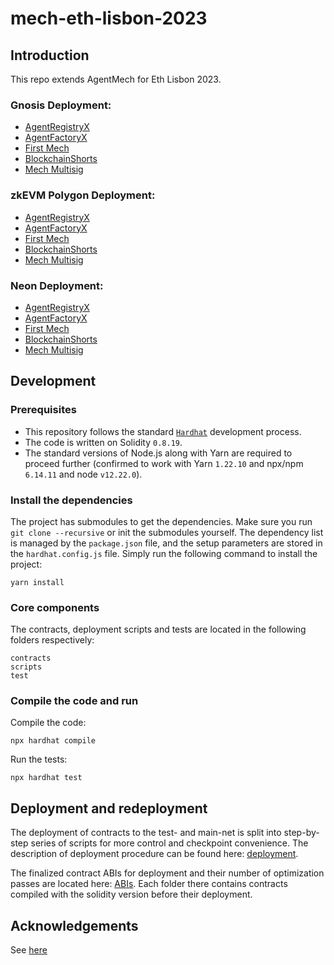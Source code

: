 # mech-eth-lisbon-2023

## Introduction

This repo extends AgentMech for Eth Lisbon 2023.

### Gnosis Deployment:

- [AgentRegistryX](https://gnosisscan.io/address/0x84B4DA67B37B1EA1dea9c7044042C1d2297b80a0)
- [AgentFactoryX](https://gnosisscan.io/address/0x2C3F556Ff33B6b5279C85CA99ed2Ba8351A2E9Bf)
- [First Mech](https://gnosisscan.io/address/0x1847f93501704f9aa67fe8af5de7e999af5d0970) 
- [BlockchainShorts](https://gnosisscan.io/address/0x4891f5894634DcD6d11644fe8E56756EF2681582)
- [Mech Multisig](https://gnosisscan.io/address/0x71126f6eeC5eCDC663e12E8f74FB2021a6e8A7d2)

### zkEVM Polygon Deployment:

- [AgentRegistryX](https://zkevm.polygonscan.com/address/0xE3607b00E75f6405248323A9417ff6b39B244b50)
- [AgentFactoryX](https://zkevm.polygonscan.com/address/0x3C1fF68f5aa342D296d4DEe4Bb1cACCA912D95fE)
- [First Mech](https://zkevm.polygonscan.com/address/0x101b799648efa84ddbfd7c64ec708107317d62e4) 
- [BlockchainShorts](https://zkevm.polygonscan.com/address/0x34C895f302D0b5cf52ec0Edd3945321EB0f83dd5)
- [Mech Multisig](https://zkevm.polygonscan.com/address/0x931e9cfa2bc36fd24e74dbe65e0151c3514b2a84)

### Neon Deployment:

- [AgentRegistryX](https://neonscan.org/address/0x9338b5153AE39BB89f50468E608eD9d764B755fD)
- [AgentFactoryX](https://neonscan.org/address/0xE3607b00E75f6405248323A9417ff6b39B244b50)
- [First Mech](https://neonscan.org/address/0xd81964075e24b6f8e4e1569c5f08e6697d9f2d25) 
- [BlockchainShorts](https://neonscan.org/address/0x3d77596beb0f130a4415df3D2D8232B3d3D31e44)
- [Mech Multisig](https://neonscan.org/address/0x37426557c128905488e40c0f38d98a53328db196)


## Development

### Prerequisites
- This repository follows the standard [`Hardhat`](https://hardhat.org/tutorial/) development process.
- The code is written on Solidity `0.8.19`.
- The standard versions of Node.js along with Yarn are required to proceed further (confirmed to work with Yarn `1.22.10` and npx/npm `6.14.11` and node `v12.22.0`).

### Install the dependencies
The project has submodules to get the dependencies. Make sure you run `git clone --recursive` or init the submodules yourself.
The dependency list is managed by the `package.json` file, and the setup parameters are stored in the `hardhat.config.js` file.
Simply run the following command to install the project:
```
yarn install
```

### Core components
The contracts, deployment scripts and tests are located in the following folders respectively:
```
contracts
scripts
test
```

### Compile the code and run
Compile the code:
```
npx hardhat compile
```
Run the tests:
```
npx hardhat test
```

## Deployment and redeployment
The deployment of contracts to the test- and main-net is split into step-by-step series of scripts for more control and checkpoint convenience.
The description of deployment procedure can be found here: [deployment](https://github.com/valory-xyz/mech-eth-lisbon-2023/blob/main/scripts/deployment).

The finalized contract ABIs for deployment and their number of optimization passes are located here: [ABIs](https://github.com/valory-xyz/mech-eth-lisbon-2023/blob/main/abis).
Each folder there contains contracts compiled with the solidity version before their deployment.

## Acknowledgements
See [here](https://github.com/valory-xyz/ai-registry-mech/README.md)
